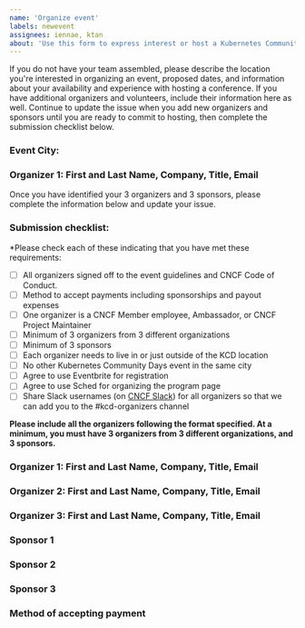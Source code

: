 ```yaml
---
name: 'Organize event'
labels: newevent
assignees: iennae, ktan
about: 'Use this form to express interest or host a Kubernetes Community Days event in your area'
---
```


If you do not have your team assembled, please describe the location you're interested in organizing an event, proposed dates, and information about your availability and experience with hosting a conference. If you have additional organizers and volunteers, include their information here as well. Continue to update the issue when you add new organizers and sponsors until you are ready to commit to hosting, then complete the submission checklist below. 

### Event City:
### Organizer 1: First and Last Name, Company, Title, Email 

Once you have identified your 3 organizers and 3 sponsors, please complete the information below and update your issue.

### Submission checklist:

*Please check each of these indicating that you have met these requirements:

* [ ] All organizers signed off to the event guidelines and CNCF Code of Conduct.
* [ ] Method to accept payments including sponsorships and payout expenses
* [ ] One organizer is a CNCF Member employee, Ambassador, or CNCF Project Maintainer
* [ ] Minimum of 3 organizers from 3 different organizations
* [ ] Minimum of 3 sponsors
* [ ] Each organizer needs to live in or just outside of the KCD location
* [ ] No other Kubernetes Community Days event in the same city
* [ ] Agree to use Eventbrite for registration
* [ ] Agree to use Sched for organizing the program page
* [ ] Share Slack usernames (on [CNCF Slack](https://slack.cncf.io/)) for all organizers so that we can add you to the #kcd-organizers channel

**Please include all the organizers following the format specified. At a minimum, you must have 3 organizers from 3 different organizations, and 3 sponsors.**

### Organizer 1: First and Last Name, Company, Title, Email 
### Organizer 2: First and Last Name, Company, Title, Email
### Organizer 3: First and Last Name, Company, Title, Email

### Sponsor 1
### Sponsor 2
### Sponsor 3

### Method of accepting payment
